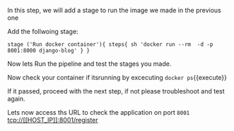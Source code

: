 In this step, we will add a stage to run the image we made in the previous one

Add the follwoing stage:

`
		stage ('Run docker container'){
			steps{
				sh 'docker run --rm  -d -p 8001:8000 django-blog'
			}
		}
`

Now lets Run the pipeline and test the stages you made.

Now check your container if itsrunning by excecuting `docker ps`{{execute}}

If it passed, proceed with the next step, if not please troubleshoot and test again.

Lets now access ths URL to check the application on port `8001` [tcp://[[HOST_IP]]:8001/register](tcp://[[HOST_IP]]:8001/register)
